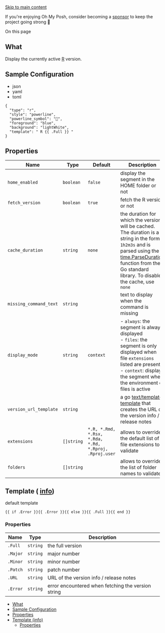 [Skip to main content](https://ohmyposh.dev/docs/segments/languages/r#__docusaurus_skipToContent_fallback)

If you're enjoying Oh My Posh, consider becoming a [sponsor](https://github.com/sponsors/JanDeDobbeleer) to keep the project going strong 💪

On this page

## What [​](https://ohmyposh.dev/docs/segments/languages/r\#what "Direct link to What")

Display the currently active [R](https://www.r-project.org/) version.

## Sample Configuration [​](https://ohmyposh.dev/docs/segments/languages/r\#sample-configuration "Direct link to Sample Configuration")

- json
- yaml
- toml

```codeBlockLines_e6Vv
{
  "type": "r",
  "style": "powerline",
  "powerline_symbol": "",
  "foreground": "blue",
  "background": "lightWhite",
  "template": " R {{ .Full }} "
}

```

## Properties [​](https://ohmyposh.dev/docs/segments/languages/r\#properties "Direct link to Properties")

| Name | Type | Default | Description |
| --- | --- | --- | --- |
| `home_enabled` | `boolean` | `false` | display the segment in the HOME folder or not |
| `fetch_version` | `boolean` | `true` | fetch the R version or not |
| `cache_duration` | `string` | `none` | the duration for which the version will be cached. The duration is a string in the format `1h2m3s` and is parsed using the [time.ParseDuration](https://golang.org/pkg/time/#ParseDuration) function from the Go standard library. To disable the cache, use `none` |
| `missing_command_text` | `string` |  | text to display when the command is missing |
| `display_mode` | `string` | `context` | - `always`: the segment is always displayed<br>- `files`: the segment is only displayed when file `extensions` listed are present<br>- `context`: displays the segment when the environment or files is active |
| `version_url_template` | `string` |  | a go [text/template](https://golang.org/pkg/text/template/) [template](https://ohmyposh.dev/docs/configuration/templates) that creates the URL of the version info / release notes |
| `extensions` | `[]string` | `*.R, *.Rmd, *.Rsx, *.Rda, *.Rd, *.Rproj, .Rproj.user` | allows to override the default list of file extensions to validate |
| `folders` | `[]string` |  | allows to override the list of folder names to validate |

## Template ( [info](https://ohmyposh.dev/docs/configuration/templates)) [​](https://ohmyposh.dev/docs/segments/languages/r\#template-info "Direct link to template-info")

default template

```codeBlockLines_e6Vv
{{ if .Error }}{{ .Error }}{{ else }}{{ .Full }}{{ end }}

```

### Properties [​](https://ohmyposh.dev/docs/segments/languages/r\#properties-1 "Direct link to Properties")

| Name | Type | Description |
| --- | --- | --- |
| `.Full` | `string` | the full version |
| `.Major` | `string` | major number |
| `.Minor` | `string` | minor number |
| `.Patch` | `string` | patch number |
| `.URL` | `string` | URL of the version info / release notes |
| `.Error` | `string` | error encountered when fetching the version string |

- [What](https://ohmyposh.dev/docs/segments/languages/r#what)
- [Sample Configuration](https://ohmyposh.dev/docs/segments/languages/r#sample-configuration)
- [Properties](https://ohmyposh.dev/docs/segments/languages/r#properties)
- [Template (info)](https://ohmyposh.dev/docs/segments/languages/r#template-info)
  - [Properties](https://ohmyposh.dev/docs/segments/languages/r#properties-1)